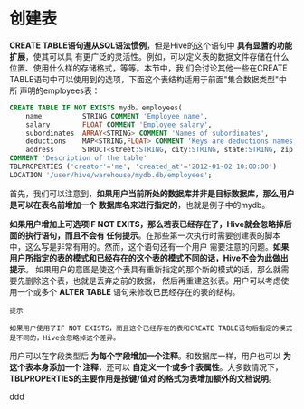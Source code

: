 创建表
================================================================================
**CREATE TABLE语句遵从SQL语法惯例**，但是Hive的这个语句中 **具有显蓍的功能扩展**，使其可以具
有更广泛的灵活性。例如，可以定义表的数据文件存储在什么位置、使用什么样的存储格式，等等。本节中，我
们会讨论其他一些在CREATE TABLE语句中可以使用到的选项，下面这个表结构适用于前面"集合数据类型"中所
声明的employees表：
```sql
CREATE TABLE IF NOT EXISTS mydb。employees(
    name          STRING COMMENT 'Employee name',
    salary        FLOAT COMMENT 'Employee salary',
    subordinates  ARRAY<STRING> COMMENT 'Names of subordinates',
    deductions    MAP<STRING,FLOAT> COMMENT 'Keys are deductions names, values are precentages',
    address       STRUCT<street:STRING, city:STRING, state:STRING, zip:INT> COMMENT 'Home address')
COMMENT 'Description of the table'
TBLPROPERTIES ('creator'='me', 'created_at'='2012-01-02 10:00:00')
LOCATION '/user/hive/warehouse/mydb.db/employees';
```
首先，我们可以注意到，**如果用户当前所处的数据库并非是目标数据库，那么用户是可以在表名前增加一个
数据库名来进行指定的**，也就是例子中的mydb。

**如果用户增加上可选项IF NOT EXITS，那么若表已经存在了，Hive就会忽略掉后面的执行语句，而且不会有
任何提示**。在那些第一次执行时需要创建表的脚本中，这么写是非常有用的。然而，这个语句还有一个用户
需要注意的问题。**如果用户所指定的表的模式和已经存在的这个表的模式不同的话，Hive不会为此做出提示**。
如果用户的意图是使这个表具有重新指定的那个新的模式的话，那么就需要先删除这个表，也就是丢弃之前的数据，
然后再重建这张表。用户可以考虑使用一个或多个 **ALTER TABLE** 语句来修改已民经存在的表的结构。
```
提示

如果用户使用了IF NOT EXISTS，而且这个已经存在的表和CREATE TABLE语句后指定的模式是不同的，Hive会忽略掉这个差异。
```
用户可以在字段类型后 **为每个字段增加一个注释**。和数据库一样，用户也可以 **为这个表本身添加一个
注释**，还可以 **自定义一个或多个表属性**。大多数情况下，**TBLPROPERTIES的主要作用是按键/值对
的格式为表增加额外的文档说明**。







































ddd
